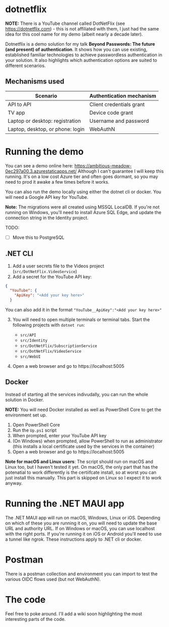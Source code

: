 # dotnetflix

**NOTE:** There is a YouTube channel called DotNetFlix (see https://dotnetflix.com) - this is not affiliated with them, I just had the same idea for this cool name for my demo (albeit nearly a decade later).

Dotnetflix is a demo solution for my talk **Beyond Passwords: The future (and present) of authentication**. It shows how you can use existing, established familiar technologies to achieve passwordless authentication in your solution. It also highlights which authentication options are suited to different scenarios.

## Mechanisms used

| **Scenario**                    | **Authentication mechanism** |
|---------------------------------|------------------------------|
| API to API                      | Client credentials grant     |
| TV app                          | Device code grant            |
| Laptop or desktop: registration | Username and password        |
| Laptop, desktop, or phone: login | WebAuthN |


# Running the demo

You can see a demo online here: https://ambitious-meadow-0ec297a00.3.azurestaticapps.net/
Although I can't guarantee I will keep this running. It's on a low cost Azure tier and often goes dormant, so you may need to prod it awake a few times before it works.

You can also run the demo locally using either the dotnet cli or docker. You will need a Google API key for YouTube.

**Note:** The migrations were all created using MSSQL LocalDB. If you're not running on Windows, you'll need to install Azure SQL Edge, and update the connection string in the Identity project.

TODO:
- [ ] Move this to PostgreSQL

## .NET CLI

1. Add a user secrets file to the Videos project (`src/DotNetFlix.VideoService`)
2. Add a secret for the YouTube API key:
```json
{
  "YouTube": {
    "ApiKey": "<Add your key here>"
  }
```
You can also add it in the format `"YouTube__ApiKey":"<Add your key here>"`

3. You will need to open multiple terminals or terminal tabs. Start the following projects with `dotnet run`:
    - `src/API`
    - `src/Identity`
    - `src/DotNetFlix/SubscriptionService`
    - `src/DotNetFlix/VideoService`
    - `src/WebUI`

4. Open a web browser and go to https://localhost:5005

## Docker

Instead of starting all the services indivudally, you can run the whole solution in Docker.

**NOTE:** You will need Docker installed as well as PowerShell Core to get the environment set up.

1. Open PowerShell Core
2. Run the `Up.ps1` script
3. When prompted, enter your YouTube API key
4. (On Windows) when prompted, allow PowerShell to run as administrator (this installs a local certificate used by the services in the container)
5. Open a web browser and go to https://localhost:5005

**Note for macOS and Linux users**: The script should run on macOS and Linux too, but I haven't tested it yet. On macOS, the only part that has the potenatial to work differently is the certiifcate install, so at worst you can just install this manually. This part is skipped on Linux so I expect it to work anyway.

# Running the .NET MAUI app

The .NET MAUI app will run on macOS, Windows, Linux or iOS. Depending on which of these you are running it on, you will need to update the base URL and authority URL. If on Windows or macOS, you can use localhost with the right ports. If you're running it on iOS or Android you'll need to use a tunnel like ngrok. These instructions apply to .NET cli or docker.

# Postman

There is a postman collection and environment you can import to test the various OIDC flows used (but not WebAuthN).

# The code

Feel free to poke around. I'll add a wiki soon highlighting the most interesting parts of the code.
